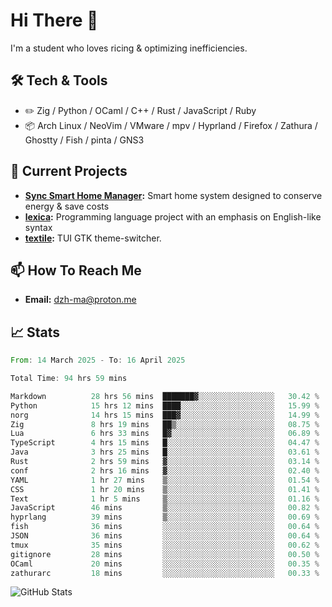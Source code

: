 # Hi There 👋
I'm a student who loves ricing & optimizing inefficiencies.
## 🛠️ Tech & Tools
- ✏️  Zig / Python / OCaml / C++ / Rust / JavaScript / Ruby
- 📦 Arch Linux / NeoVim / VMware / mpv / Hyprland / Firefox / Zathura / Ghostty / Fish / pinta / GNS3
## 🔭 Current Projects
- **[Sync Smart Home Manager](https://github.com/dzh-ma/sync):** Smart home system designed to conserve energy & save costs
- **[lexica](https://github.com/dzh-ma/lexica):** Programming language project with an emphasis on English-like syntax
- **[textile](https://github.com/dzh-ma/textile):** TUI GTK theme-switcher.
## 📫 How To Reach Me
- **Email:** [dzh-ma@proton.me](mailto:dzh-ma@proton.me)
## 📈 Stats
<!--START_SECTION:waka-->

```rust
From: 14 March 2025 - To: 16 April 2025

Total Time: 94 hrs 59 mins

Markdown          28 hrs 56 mins  ███████▓░░░░░░░░░░░░░░░░░   30.42 %
Python            15 hrs 12 mins  ████░░░░░░░░░░░░░░░░░░░░░   15.99 %
norg              14 hrs 15 mins  ███▓░░░░░░░░░░░░░░░░░░░░░   14.99 %
Zig               8 hrs 19 mins   ██▒░░░░░░░░░░░░░░░░░░░░░░   08.75 %
Lua               6 hrs 33 mins   █▓░░░░░░░░░░░░░░░░░░░░░░░   06.89 %
TypeScript        4 hrs 15 mins   █░░░░░░░░░░░░░░░░░░░░░░░░   04.47 %
Java              3 hrs 25 mins   █░░░░░░░░░░░░░░░░░░░░░░░░   03.61 %
Rust              2 hrs 59 mins   ▓░░░░░░░░░░░░░░░░░░░░░░░░   03.14 %
conf              2 hrs 16 mins   ▓░░░░░░░░░░░░░░░░░░░░░░░░   02.40 %
YAML              1 hr 27 mins    ▒░░░░░░░░░░░░░░░░░░░░░░░░   01.54 %
CSS               1 hr 20 mins    ▒░░░░░░░░░░░░░░░░░░░░░░░░   01.41 %
Text              1 hr 5 mins     ▒░░░░░░░░░░░░░░░░░░░░░░░░   01.16 %
JavaScript        46 mins         ▒░░░░░░░░░░░░░░░░░░░░░░░░   00.82 %
hyprlang          39 mins         ▒░░░░░░░░░░░░░░░░░░░░░░░░   00.69 %
fish              36 mins         ░░░░░░░░░░░░░░░░░░░░░░░░░   00.64 %
JSON              36 mins         ░░░░░░░░░░░░░░░░░░░░░░░░░   00.64 %
tmux              35 mins         ░░░░░░░░░░░░░░░░░░░░░░░░░   00.62 %
gitignore         28 mins         ░░░░░░░░░░░░░░░░░░░░░░░░░   00.50 %
OCaml             20 mins         ░░░░░░░░░░░░░░░░░░░░░░░░░   00.35 %
zathurarc         18 mins         ░░░░░░░░░░░░░░░░░░░░░░░░░   00.33 %
```

<!--END_SECTION:waka-->

![GitHub Stats](https://github-readme-stats.vercel.app/api?username=dzh-ma&show_icons=true&theme=transparent)
